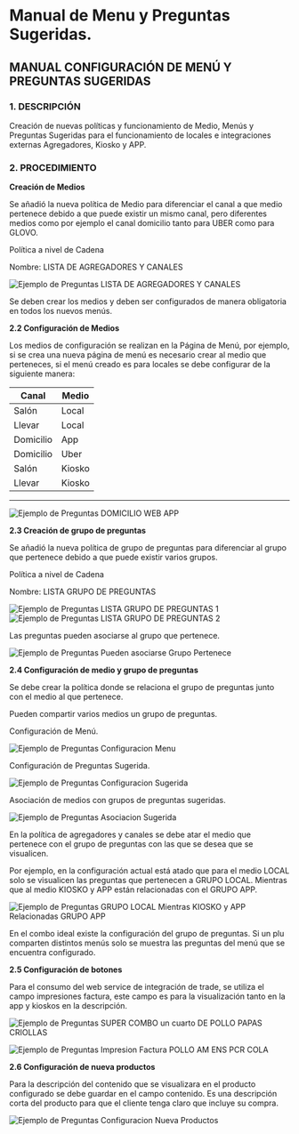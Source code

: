 # Manual de Menu y Preguntas Sugeridas.
## MANUAL CONFIGURACIÓN DE MENÚ Y PREGUNTAS SUGERIDAS

### 1. DESCRIPCIÓN 

Creación de nuevas políticas y funcionamiento de Medio, Menús y Preguntas Sugeridas para el 
funcionamiento de locales e integraciones externas Agregadores, Kiosko y APP.

### 2. PROCEDIMIENTO 

**Creación de Medios**

Se añadió la nueva política de Medio para diferenciar el canal a que medio pertenece debido a 
que puede existir un mismo canal, pero diferentes medios como por ejemplo el canal domicilio 
tanto para UBER como para GLOVO.

Política a nivel de Cadena

Nombre: LISTA DE AGREGADORES Y CANALES

![Ejemplo de Preguntas LISTA DE AGREGADORES Y CANALES](<Preguntas LISTA DE AGREGADORES Y CANALES.png>)

Se deben crear los medios y deben ser configurados de manera obligatoria en todos los nuevos 
menús.

**2.2 Configuración de Medios**

Los medios de configuración se realizan en la Página de Menú, por ejemplo, si se crea una 
nueva página de menú es necesario crear al medio que perteneces, si el menú creado es para 
locales se debe configurar de la siguiente manera:

| Canal | Medio |  
|---|---|
| Salón | Local |  
| Llevar | Local | 
| Domicilio | App | 
| Domicilio | Uber | 
| Salón | Kiosko | 
| Llevar | Kiosko | 
---

![Ejemplo de Preguntas DOMICILIO WEB APP](<Preguntas DOMICILIO WEB APP.png>)

**2.3 Creación de grupo de preguntas** 

Se añadió la nueva política de grupo de preguntas para diferenciar al grupo que pertenece 
debido a que puede existir varios grupos.

Política a nivel de Cadena

Nombre: LISTA GRUPO DE PREGUNTAS

![Ejemplo de Preguntas LISTA GRUPO DE PREGUNTAS 1](<Preguntas LISTA GRUPO DE PREGUNTAS 1.png>)
![Ejemplo de Preguntas LISTA GRUPO DE PREGUNTAS 2](<Preguntas LISTA GRUPO DE PREGUNTAS 2.png>)

Las preguntas pueden asociarse al grupo que pertenece.

![Ejemplo de Preguntas Pueden asociarse Grupo Pertenece](<Preguntas Pueden asociarse Grupo Pertenece.png>)

**2.4 Configuración de medio y grupo de preguntas**

Se debe crear la política donde se relaciona el grupo de preguntas junto con el medio al que 
pertenece.

Pueden compartir varios medios un grupo de preguntas.

Configuración de Menú.

![Ejemplo de Preguntas Configuracion Menu](<Preguntas Configuracion Menu.png>)

Configuración de Preguntas Sugerida.

![Ejemplo de Preguntas Configuracion Sugerida](<Preguntas Configuracion Sugerida.png>)

Asociación de medios con grupos de preguntas sugeridas.

![Ejemplo de Preguntas Asociacion Sugerida](<Preguntas Asociacion Sugerida.png>)

En la política de agregadores y canales se debe atar el medio que pertenece con el grupo de 
preguntas con las que se desea que se visualicen.

Por ejemplo, en la configuración actual está atado que para el medio LOCAL solo se visualicen 
las preguntas que pertenecen a GRUPO LOCAL. Mientras que al medio KIOSKO y APP están 
relacionadas con el GRUPO APP.

![Ejemplo de Preguntas GRUPO LOCAL Mientras KIOSKO y APP Relacionadas GRUPO APP](<Preguntas GRUPO LOCAL Mientras KIOSKO y APP Relacionadas GRUPO APP.png>)

En el combo ideal existe la configuración del grupo de preguntas. Si un plu comparten distintos 
menús solo se muestra las preguntas del menú que se encuentra configurado.

**2.5 Configuración de botones**

Para el consumo del web service de integración de trade, se utiliza el campo impresiones 
factura, este campo es para la visualización tanto en la app y kioskos en la descripción.

![Ejemplo de Preguntas SUPER COMBO un cuarto DE POLLO PAPAS CRIOLLAS](<Preguntas SUPER COMBO un cuarto DE POLLO PAPAS CRIOLLAS.png>)

![Ejemplo de Preguntas Impresion Factura POLLO AM ENS PCR COLA](<Preguntas Impresion Factura POLLO AM ENS PCR COLA.png>)

**2.6 Configuración de nueva productos**

Para la descripción del contenido que se visualizara en el producto configurado se debe 
guardar en el campo contenido. Es una descripción corta del producto para que el cliente 
tenga claro que incluye su compra.

![Ejemplo de Preguntas Configuracion Nueva Productos](<Preguntas Configuracion Nueva Productos.png>)